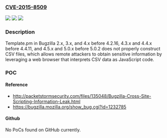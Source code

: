 ### [CVE-2015-8509](https://cve.mitre.org/cgi-bin/cvename.cgi?name=CVE-2015-8509)
![](https://img.shields.io/static/v1?label=Product&message=n%2Fa&color=blue)
![](https://img.shields.io/static/v1?label=Version&message=n%2Fa&color=blue)
![](https://img.shields.io/static/v1?label=Vulnerability&message=n%2Fa&color=brighgreen)

### Description

Template.pm in Bugzilla 2.x, 3.x, and 4.x before 4.2.16, 4.3.x and 4.4.x before 4.4.11, and 4.5.x and 5.0.x before 5.0.2 does not properly construct CSV files, which allows remote attackers to obtain sensitive information by leveraging a web browser that interprets CSV data as JavaScript code.

### POC

#### Reference
- http://packetstormsecurity.com/files/135048/Bugzilla-Cross-Site-Scripting-Information-Leak.html
- https://bugzilla.mozilla.org/show_bug.cgi?id=1232785

#### Github
No PoCs found on GitHub currently.


